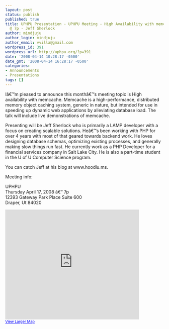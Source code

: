 ```yaml
---
layout: post
status: publish
published: true
title: UPHPU Presentation - UPHPU Meeting - High Availability with memcache - Thursday
  @ 7p - Jeff Sherlock
author: mindjuju
author_login: mindjuju
author_email: vvilla@gmail.com
wordpress_id: 391
wordpress_url: http://uphpu.org/?p=391
date: '2008-04-14 10:28:17 -0500'
date_gmt: '2008-04-14 16:28:17 -0500'
categories:
- Announcements
- Presentations
tags: []
---
```

<p>Iâ€™m pleased to announce this monthâ€™s meeting topic is  High availability with memcache.  Memcache is a high-performance, distributed memory object caching system, generic in nature, but intended for use in speeding up dynamic web applications by alleviating database load. The talk will include live demonstrations of memcache.</p>
<p>Presenting will be Jeff Sherlock who is primarily a LAMP developer with a focus on creating scalable solutions. Heâ€™s been working with PHP for over 4 years with most of that geared towards backend work. He loves designing database schemas, optimizing existing processes, and generally making slow things run fast. He currently work as a PHP Developer for a financial services company in Salt Lake City. He is also a part-time student in the U of U Computer Science program.</p>
<p>You can catch Jeff at his blog at www.hoodlu.ms.</p>
<p>Meeting info:</p>
<p>UPHPU<br />
Thursday April 17, 2008 â€“ 7p<br />
12393 Gateway Park Place Suite 600<br />
Draper, Ut 84020</p>
<p><iframe width="425" height="350" frameborder="0" scrolling="no" marginheight="0" marginwidth="0" src="http://maps.google.com/maps?f=q&amp;hl=en&amp;geocode=&amp;q=12393+Gateway+Park+Pl,+Draper,+UT+84020&amp;jsv=107&amp;sll=37.0625,-95.677068&amp;sspn=62.226996,110.039063&amp;ie=UTF8&amp;z=14&amp;iwloc=addr&amp;ll=40.533307,-111.899014&amp;output=embed&amp;s=AARTsJo4qjLEZElt0daKCEhTZZbt1JlEQQ"></iframe><br /><small><a href="http://maps.google.com/maps?f=q&amp;hl=en&amp;geocode=&amp;q=12393+Gateway+Park+Pl,+Draper,+UT+84020&amp;jsv=107&amp;sll=37.0625,-95.677068&amp;sspn=62.226996,110.039063&amp;ie=UTF8&amp;z=14&amp;iwloc=addr&amp;ll=40.533307,-111.899014&amp;source=embed" style="color:#0000FF;text-align:left">View Larger Map</a></small></p>
